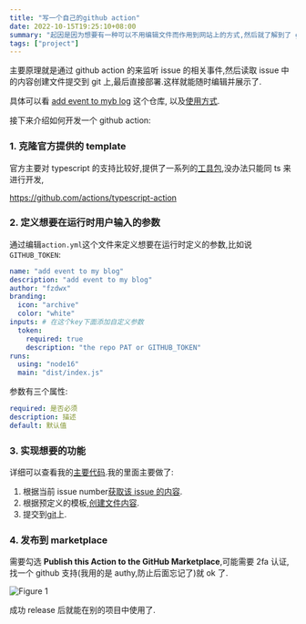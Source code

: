 ```yaml
---
title: "写一个自己的github action"
date: 2022-10-15T19:25:10+08:00
summary: "起因是因为想要有一种可以不用编辑文件而作用到网站上的方式,然后就了解到了 github action 的形式."
tags: ["project"]
---
```


主要原理就是通过 github action 的来监听 issue 的相关事件,然后读取 issue 中的内容创建文件提交到 git 上,最后直接部署.这样就能随时编辑并展示了.

具体可以看 [add event to myb log](https://github.com/fzdwx/add-event-to-myblog) 这个仓库,
以及[使用方式](https://github.com/fzdwx/fzdwx.github.io/blob/main/.github/workflows/add-event.yml).

接下来介绍如何开发一个 github action:

### 1. 克隆官方提供的 template

官方主要对 typescript 的支持比较好,提供了一系列的[工具包](https://github.com/actions/toolkit),没办法只能同 ts 来进行开发,

https://github.com/actions/typescript-action

### 2. 定义想要在运行时用户输入的参数

通过编辑`action.yml`这个文件来定义想要在运行时定义的参数,比如说`GITHUB_TOKEN`:

```yaml
name: "add event to my blog"
description: "add event to my blog"
author: "fzdwx"
branding:
  icon: "archive"
  color: "white"
inputs: # 在这个key下面添加自定义参数
  token:
    required: true
    description: "the repo PAT or GITHUB_TOKEN"
runs:
  using: "node16"
  main: "dist/index.js"
```

参数有三个属性:

```yaml
required: 是否必须
description: 描述
default: 默认值
```

### 3. 实现想要的功能

详细可以查看我的[主要代码](https://github.com/fzdwx/add-event-to-myblog/blob/v2.1/src/main.ts).我的里面主要做了:

1. 根据当前 issue number[获取该 issue 的内容](https://github.com/fzdwx/add-event-to-myblog/blob/v2.1/src/main.ts#L16).
2. 根据预定义的模板,[创建文件内容](https://github.com/fzdwx/add-event-to-myblog/blob/v2.1/src/main.ts#L18-L33).
3. 提交到[git](https://github.com/fzdwx/add-event-to-myblog/blob/v2.1/src/main.ts#L34-L38)上.

### 4. 发布到 marketplace

需要勾选 **Publish this Action to the GitHub Marketplace**,可能需要 2fa 认证,找一个 github 支持(我用的是 authy,防止后面忘记了)就 ok 了.

![Figure 1](/images/8.png)

成功 release 后就能在别的项目中使用了.
